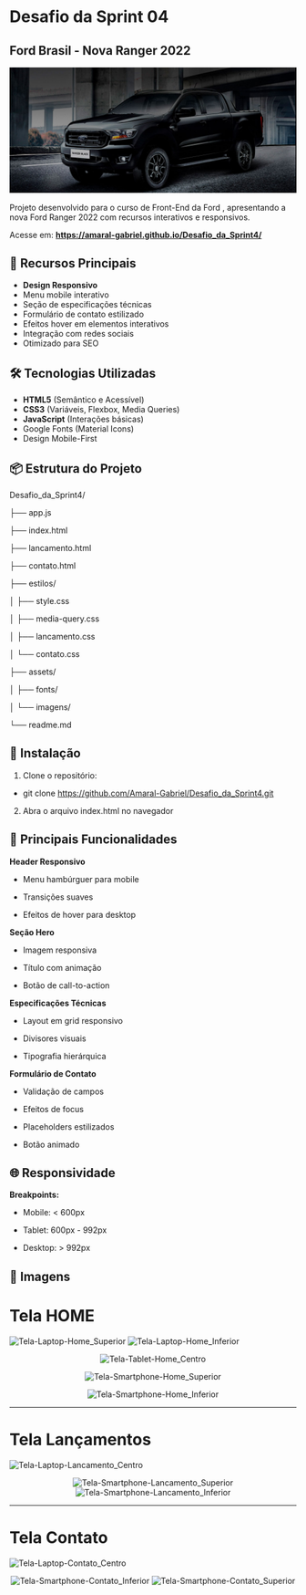# Desafio da Sprint 04

## Ford Brasil - Nova Ranger 2022

![Preview do Projeto](assets/img-principal-desktop.jpg)

Projeto desenvolvido para o curso de Front-End da Ford <ENTER>, apresentando a nova Ford Ranger 2022 com recursos interativos e responsivos.

Acesse em: **https://amaral-gabriel.github.io/Desafio_da_Sprint4/**
 

## 🚀 Recursos Principais

- **Design Responsivo**
- Menu mobile interativo
- Seção de especificações técnicas
- Formulário de contato estilizado
- Efeitos hover em elementos interativos
- Integração com redes sociais
- Otimizado para SEO

## 🛠 Tecnologias Utilizadas

- **HTML5** (Semântico e Acessível)
- **CSS3** (Variáveis, Flexbox, Media Queries)
- **JavaScript** (Interações básicas)
- Google Fonts (Material Icons)
- Design Mobile-First

## 📦 Estrutura do Projeto

Desafio_da_Sprint4/

├── app.js

├── index.html

├── lancamento.html

├── contato.html

├── estilos/

│ ├── style.css

│ ├── media-query.css

│ ├── lancamento.css

│ └── contato.css

├── assets/

│ ├── fonts/

│ └── imagens/

└── readme.md


## 🔧 Instalação

1. Clone o repositório:

  - git clone https://github.com/Amaral-Gabriel/Desafio_da_Sprint4.git

2. Abra o arquivo index.html no navegador

## 🎨 Principais Funcionalidades
**Header Responsivo**
  
- Menu hambúrguer para mobile

- Transições suaves

- Efeitos de hover para desktop

**Seção Hero**

- Imagem responsiva

- Título com animação

- Botão de call-to-action

**Especificações Técnicas**

- Layout em grid responsivo

- Divisores visuais

- Tipografia hierárquica

**Formulário de Contato**

- Validação de campos

- Efeitos de focus

- Placeholders estilizados

- Botão animado

## 🌐 Responsividade

**Breakpoints:**

- Mobile: < 600px

- Tablet: 600px - 992px

- Desktop: > 992px

## 📸 Imagens

# Tela HOME


![Tela-Laptop-Home_Superior](https://github.com/user-attachments/assets/8f6dbdbe-28d8-400b-9a82-eb32b3b6e7ba)
![Tela-Laptop-Home_Inferior](https://github.com/user-attachments/assets/7c2bbcb8-52d9-41e7-b217-79342471999a)

<div align="center">
 
![Tela-Tablet-Home_Centro](https://github.com/user-attachments/assets/54a7372e-c886-47c2-b93d-fd3cd1e28a95)
 
![Tela-Smartphone-Home_Superior](https://github.com/user-attachments/assets/3835f500-41c0-4cb4-9d8c-d5b2ee9e8039)
 
![Tela-Smartphone-Home_Inferior](https://github.com/user-attachments/assets/07c2f03c-7a7c-4abf-bf7f-0d72063d0418)


</div>

---

# Tela Lançamentos

![Tela-Laptop-Lancamento_Centro](https://github.com/user-attachments/assets/a7ada3bc-f9f5-4ab3-98e1-2046fa728681)

<div align="center">

![Tela-Smartphone-Lancamento_Superior](https://github.com/user-attachments/assets/0efc02bd-7d7e-4183-9c1c-db1f162c5926)
![Tela-Smartphone-Lancamento_Inferior](https://github.com/user-attachments/assets/74594d14-0343-45f1-9f0d-453bf250de36)
</div>

---

# Tela Contato
![Tela-Laptop-Contato_Centro](https://github.com/user-attachments/assets/2cd909b9-6bfe-4dce-818a-26ba987ae2a0)

<div align="center">

![Tela-Smartphone-Contato_Inferior](https://github.com/user-attachments/assets/59c92240-08a8-4738-88c6-eccdc9cca05a)
![Tela-Smartphone-Contato_Superior](https://github.com/user-attachments/assets/e539f2ff-782e-4724-b5e6-d81eb2b47ac9)


</div>
